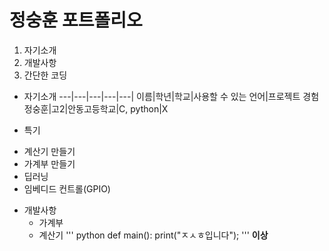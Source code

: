 # 정숭훈 포트폴리오
1. 자기소개
2. 개발사항
3. 간단한 코딩

* 자기소개
---|---|---|---|---|
이름|학년|학교|사용할 수 있는 언어|프로젝트 경험
정숭훈|고2|안동고등학교|C, python|X

+ 특기

- 계산기 만들기
- 가계부 만들기
- 딥러닝
- 임베디드 컨트롤(GPIO)

+ 개발사항
   - 가계부
   - 계산기
''' python
def main():
    print("ㅈㅅㅎ입니다");
'''
**이상**
